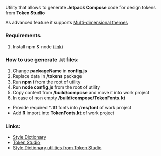 Utility that allows to generate **Jetpack Compose** code for design tokens from **Token Studio**

As advanced feature it supports [Multi-dimensional themes](https://docs.tokens.studio/themes/themes-pro)

### Requirements
1. Install npm & node ([link](https://nodejs.org/en/download))

### How to use generate **.kt** files:
1. Change **packageName** in **config.js**
2. Replace data in **/tokens** package
3. Run **npm i** from the root of utility
4. Run **node config.js** from the root of utility
5. Copy content from **/build/compose** and move it into work project
6. In case of non empty **/build/compose/TokenFonts.kt**
 * Provide required ***.ttf** fonts into **/res/font** of work project
 * Add **R** import into **TokenFonts.kt** of work project

### Links:
* [Style Dictionary](https://github.com/amzn/style-dictionary)
* [Token Studio](https://tokens.studio/)
* [Style Dictionary utilities from Token Studio](https://github.com/tokens-studio/sd-transforms)